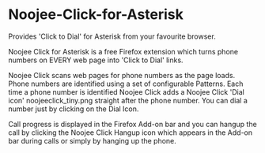 Noojee-Click-for-Asterisk
=========================

Provides 'Click to Dial' for Asterisk from your favourite browser.

Noojee Click for Asterisk is a free Firefox extension which turns phone numbers on EVERY web page into 'Click to Dial' links.

Noojee Click scans web pages for phone numbers as the page loads. Phone numbers are identified using a set of configurable Patterns. Each time a phone number is identified Noojee Click adds a Noojee Click 'Dial icon' noojeeclick_tiny.png straight after the phone number. You can dial a number just by clicking on the Dial Icon.

Call progress is displayed in the Firefox Add-on bar and you can hangup the call by clicking the Noojee Click Hangup icon which appears in the Add-on bar during calls or simply by hanging up the phone.
